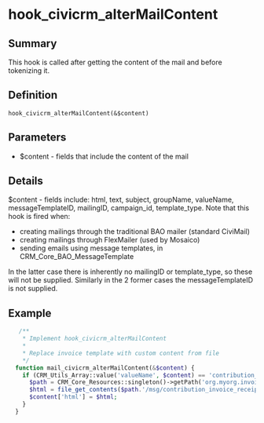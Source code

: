 # hook_civicrm_alterMailContent

## Summary

This hook is called after getting the content of the mail and before
tokenizing it.

## Definition

    hook_civicrm_alterMailContent(&$content)

## Parameters

-   $content - fields that include the content of the mail

## Details

$content - fields include: html, text, subject, groupName, valueName, messageTemplateID, mailingID, campaign_id, template_type.
Note that this hook is fired when: 

* creating mailings through the traditional BAO mailer (standard CiviMail)
* creating mailings through FlexMailer (used by Mosaico)
* sending emails using message templates, in CRM_Core_BAO_MessageTemplate

In the latter case there is inherently no mailingID or template_type, so these will not be supplied. Similarly in the 2 former cases the messageTemplateID is not supplied.

## Example

```php
   /**
    * Implement hook_civicrm_alterMailContent
    *
    * Replace invoice template with custom content from file
    */
  function mail_civicrm_alterMailContent(&$content) {
    if (CRM_Utils_Array::value('valueName', $content) == 'contribution_invoice_receipt') {
      $path = CRM_Core_Resources::singleton()->getPath('org.myorg.invoice');
      $html = file_get_contents($path.'/msg/contribution_invoice_receipt.html.tpl');
      $content['html'] = $html;
    }
  }
```
